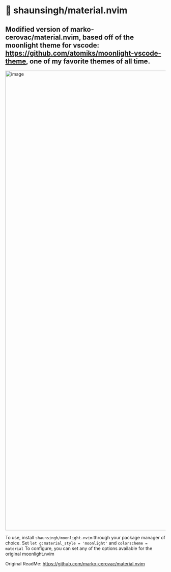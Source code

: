 # 🌊 shaunsingh/material.nvim

## Modified version of marko-cerovac/material.nvim, based off of the moonlight theme for vscode: https://github.com/atomiks/moonlight-vscode-theme, one of my favorite themes of all time. 

<img width="1440" alt="image" src="https://user-images.githubusercontent.com/71196912/117550047-02eb4000-b00c-11eb-9a63-c26ab4612fa5.png">

To use, install `shaunsingh/moonlight.nvim` through your package manager of choice. Set `let g:material_style = 'moonlight'` and `colorscheme = material`
To configure, you can set any of the options available for the original moonlight.nvim


Original ReadMe: https://github.com/marko-cerovac/material.nvim
